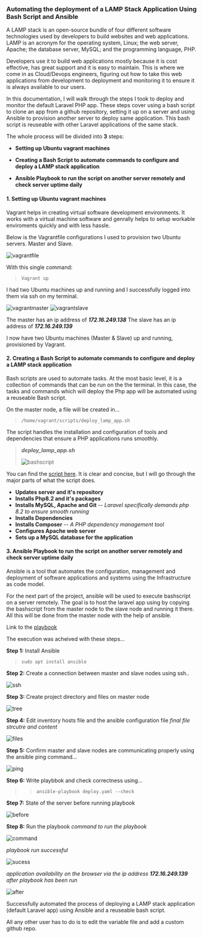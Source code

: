 ### Automating the deployment of a LAMP Stack Application Using Bash Script and Ansible

A LAMP stack is an open-source bundle of four different software technologies used by developers to build websites and web applications. LAMP is an acronym for the operating system, Linux; the web server, Apache; the database server, MySQL; and the programming language, PHP.

Developers use it to build web applications mostly because it is cost effective, has great support and it is easy to maintain. This is where we come in as Cloud/Devops engineers, figuring out how to take this web applications from development to deployment and monitoring it to ensure it is always available to our users.

In this documentation, I will walk through the steps I took to deploy and monitor the default Laravel PHP app. These steps cover using a bash script to clone an app from a github repository, setting it up on a server and using Ansible to provision another server to deploy same application. This bash script is reuseable with other Laravel applications of the same stack.

The whole process will be divided into __3__ steps:

- __Setting up Ubuntu vagrant machines__  

- __Creating a Bash Script to automate commands to configure and deploy a LAMP stack application__

- __Ansible Playbook to run the script on another server remotely and check server uptime daily__


>

#### 1. Setting up Ubuntu vagrant machines 
Vagrant helps in creating virtual software development environments. It works with a virtual machine software and genrally helps to setup workable enviroments quickly and with less hassle.

Below is the Vagrantfile configurations I used to provision two Ubuntu servers. Master and Slave.  

![vagrantfile](./screenshots/vagrantfile.png)

With this single command:
> `Vagrant up`

I had two Ubuntu machines up and running and I successfully logged into them via ssh on my terminal.

![vagrantmaster](./screenshots/master-machine.png)
![vagrantslave](./screenshots/slave-machine.png)

The master has an ip address of ___172.16.249.138___
The slave has an ip address of ___172.16.249.139___

I now have two Ubuntu machines (Master & Slave) up and running, provisioned by Vagrant.  

#### 2. Creating a Bash Script to automate commands to configure and deploy a LAMP stack application
Bash scripts are used to automate tasks. At the most basic level, it is a collection of commands that can be run on the the terminal. In this case, the tasks and commands which will deploy the Php app will be automated using a reuseable Bash script.

On the master node, a file will be created in...

> `/home/vagrant/scripts/deploy_lamp_app.sh` 

The script handles the installation and configuration of tools and dependencies that ensure a PHP applications runs smoothly.

> ___deploy_lamp_app.sh___
>
> ![bashscript](./screenshots/bashscript.png)

You can find the [script here](./deploy_lamp_app.sh).
It is clear and concise, but I will go through the major parts of what the script does.

- __Updates server and it's repository__
- __Installs Php8.2 and it's packages__
- __Installs MySQL, Apache and Git__
--  _Laravel specifically demands php 8.2 to ensure smooth running_
- __Installs Dependencies__
- __Installs Composer__ 
-- _A PHP dependency management tool_
- __Configures Apache web server__
- __Sets up a MySQL database for the application__

#### 3. Ansible Playbook to run the script on another server remotely and check server uptime daily
Ansible is a tool that automates the configuration, management and deployment of software applications and systems using the Infrastructure as code model.

For the next part of the project, ansible will be used to execute bashscript on a server remotely. The goal is to host the laravel app using by copying the bashscript from the master node to the slave node and running it there. All this will be done from the master node with the help of ansible. 

Link to the [playbook](deploy.yaml)

The execution was acheived with these steps...

__Step 1:__ Install Ansible
> `sudo apt install ansible`

__Step 2:__ Create a connection between master and slave nodes using ssh.. 

![ssh](./screenshots/ssh.png)

__Step 3:__ Create project directory and files on master node

![tree](./screenshots/tree.png)

__Step 4:__ Edit inventory hosts file and the ansible configuration file
_final file strcutre and content_

![files](./screenshots/files.png)

__Step 5:__ Confirm master and slave nodes are communicating properly using the ansible ping command...

![ping](./screenshots/ping.png)

__Step 6:__ Write playbbok and check correctness using...
>> `ansible-playbook deploy.yaml --check`

__Step 7:__ State of the server before running playbook

![before](./screenshots/before.png)

__Step 8:__ Run the playbook
_command to run the playbook_

![command](./screenshots/runcommand.png)

_playbook run successful_

![sucess](./screenshots/playbooksuccess.png)

_application availability on the browser via the ip address __172.16.249.139__ after playbook has been run_ 

![after](./screenshots/after.png)

Successfully automated the process of deploying a LAMP stack application (default Laravel app) using Ansible and a reuseable bash script.

All any other user has to do is to edit the variable file and add a custom github repo.






